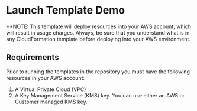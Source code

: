# Launch Template Demo
**NOTE: This template will deploy resources into your AWS account, which will result in usage charges.  Always, be sure
that you understand what is in any CloudFormation template before deploying into your AWS environment.

## Requirements
Prior to running the templates in the repository you must have the following resources in your AWS account:
1. A Virtual Private Cloud (VPC)
2. A Key Management Service (KMS) key.  You can use either an AWS or Customer managed KMS key.
